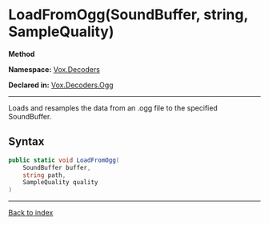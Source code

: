 # LoadFromOgg(SoundBuffer, string, SampleQuality)

**Method**

**Namespace:** [Vox.Decoders](Vox.Decoders.md)

**Declared in:** [Vox.Decoders.Ogg](Vox.Decoders.Ogg.md)

------



Loads and resamples the data from an .ogg file to the specified SoundBuffer.


## Syntax

```csharp
public static void LoadFromOgg(
	SoundBuffer buffer,
	string path,
	SampleQuality quality
)
```

------

[Back to index](index.md)